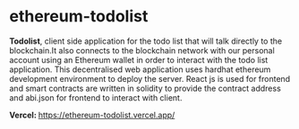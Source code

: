 # ethereum-todolist

<b>Todolist</b>, client side application for the todo list that will talk directly to the blockchain.It also connects to the blockchain network with our personal account using an Ethereum wallet in order to interact with the todo list application.
This decentralised web application uses hardhat ethereum development environment to deploy the server. React js is used for frontend and smart contracts are written in solidity to provide the contract address and abi.json for frontend to interact with client.

<b>Vercel: </b> https://ethereum-todolist.vercel.app/

